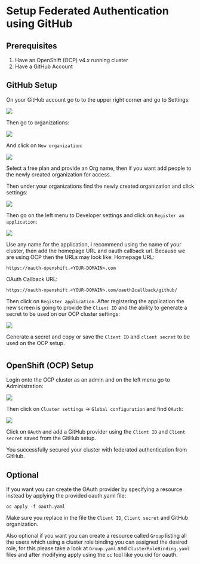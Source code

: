# Setup Federated Authentication using GitHub

## Prerequisites

1. Have an OpenShift (OCP) v4.x running cluster
2. Have a GitHub Account

## GitHub Setup

On your GitHub account go to to the upper right corner and go to Settings:

![](/3scale-service-mesh-modules/images/github-settings.png)

Then go to organizations:

![](/3scale-service-mesh-modules/images/github-organizations.png)

And click on `New organization`:

![](/3scale-service-mesh-modules/images/github-new-org.png)

Select a free plan and provide an Org name, then if you want add people to the newly created organization for access.

Then under your organizations find the newly created organization and click settings:

![](/3scale-service-mesh-modules/images/github-new-org2.png)

Then go on the left menu to Developer settings and click on `Register an application`:

![](/3scale-service-mesh-modules/images/github-dev-settings.png)

Use any name for the application, I recommend using the name of your cluster, then add the homepage URL and oauth callback url. 
Because we are using OCP then the URLs may look like:
Homepage URL:
```
https://oauth-openshift.<YOUR-DOMAIN>.com
```
OAuth Callback URL:
```
https://oauth-openshift.<YOUR-DOMAIN>.com/oauth2callback/github/
```
Then click on `Register application`. After registering the application the new screen is going to provide the `Client ID` and the ability to generate a secret to be used on our OCP cluster settings: 

![](/3scale-service-mesh-modules/images/github-clientid-secret.png)

Generate a secret and copy or save the `Client ID` and `client secret` to be used on the OCP setup.

#

## OpenShift (OCP) Setup

Login onto the OCP cluster as an admin and on the left menu go to Administration:

![](/3scale-service-mesh-modules/images/ocp-admin.png)

Then click on `Cluster settings` -> `Global configuration` and find `OAuth`:

![](/3scale-service-mesh-modules/images/ocp-cluster-settings.png)

Click on `OAuth` and add a GitHub provider using the `Client ID` and `Client secret` saved from the GitHub setup.

You successfully secured your cluster with federated authentication from GitHub.

## Optional

If you want you can create the OAuth provider by specifying a resource instead by applying the provided oauth.yaml file:

```
oc apply -f oauth.yaml 
```

Make sure you replace in the file the `Client ID`, `Client secret` and GitHub organization.

Also optional if you want you can create a resource called `Group` listing all the users which using a cluster role binding you can assigned the desired role, for this please take a look at `Group.yaml` and `ClusterRoleBinding.yaml` files and after modifying apply using the `oc` tool like you did for oauth.
